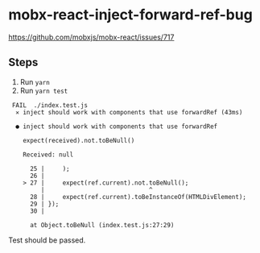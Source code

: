 # mobx-react-inject-forward-ref-bug
https://github.com/mobxjs/mobx-react/issues/717
## Steps
1. Run `yarn`
2. Run `yarn test`
```
 FAIL  ./index.test.js
  ✕ inject should work with components that use forwardRef (43ms)

  ● inject should work with components that use forwardRef

    expect(received).not.toBeNull()

    Received: null

      25 |     );
      26 |     
    > 27 |     expect(ref.current).not.toBeNull();
         |                             ^
      28 |     expect(ref.current).toBeInstanceOf(HTMLDivElement);
      29 | });
      30 | 

      at Object.toBeNull (index.test.js:27:29)
```
Test should be passed.